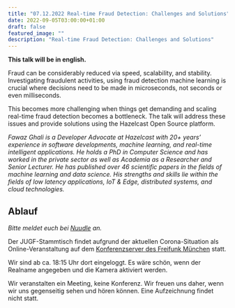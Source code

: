 ```yaml
---
title: "07.12.2022 Real-time Fraud Detection: Challenges and Solutions"
date: 2022-09-05T03:00:00+01:00
draft: false
featured_image: ""
description: "Real-time Fraud Detection: Challenges and Solutions"
---
```


**This talk will be in english.**

Fraud can be considerably reduced via speed, scalability, and stability. Investigating fraudulent activities, using fraud detection machine learning is crucial where decisions need to be made in microseconds, not seconds or even milliseconds.  

This becomes more challenging when things get demanding and scaling real-time fraud detection becomes a bottleneck. The talk will address these issues and provide solutions using the Hazelcast Open Source platform.

_Fawaz Ghali is a Developer Advocate at Hazelcast with 20+ years’ experience in software developments, machine learning, and real-time intelligent applications. He holds a PhD in Computer Science and has worked in the private sector as well as Academia as a Researcher and Senior Lecturer. He has published over 46 scientific papers in the fields of machine learning and data science. His strengths and skills lie within the fields of low latency applications, IoT & Edge, distributed systems, and cloud technologies._

## Ablauf 

_Bitte meldet euch bei [Nuudle](https://nuudel.digitalcourage.de/tp4lTLMdKFn5wnjY) an._

Der JUGF-Stammtisch findet aufgrund der aktuellen Corona-Situation als Online-Veranstaltung auf dem [Konferenzserver des Freifunk München](https://meet.ffmuc.net/jugfmeeting) statt.

Wir sind ab ca. 18:15 Uhr dort eingeloggt. Es wäre schön, wenn der Realname angegeben und die Kamera aktiviert werden.

Wir veranstalten ein Meeting, keine Konferenz. Wir freuen uns daher, wenn wir uns gegenseitig sehen und hören können.
Eine Aufzeichnung findet nicht statt.